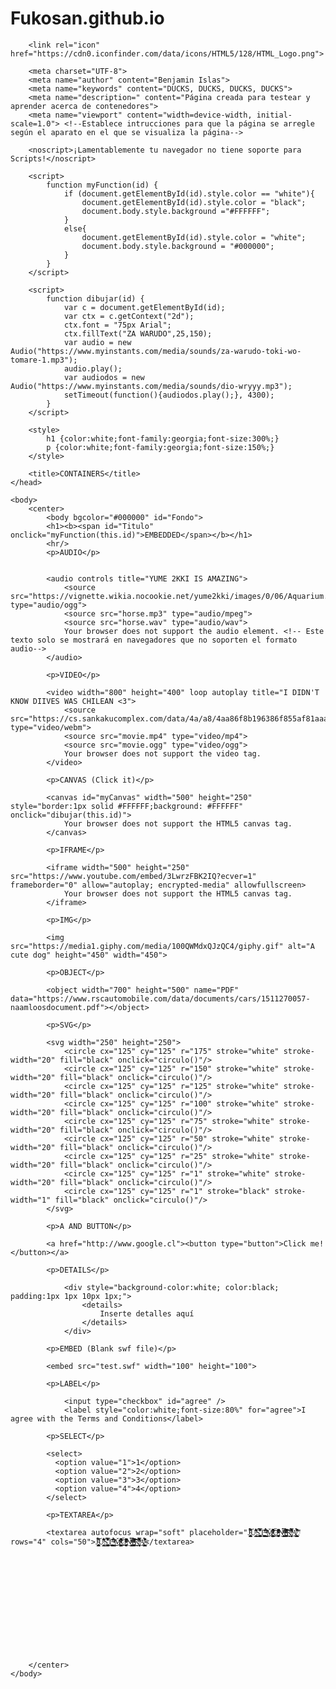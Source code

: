 # Fukosan.github.io
<!DOCTYPE html> <!--Los documentos HTML5 comienzan con esta declaración-->

<!-- 
Existen varias instrucciones nuevas en HTML5, tales como:
<article>: Define un artículo.
<aside>: Define contenido aparte (A un lado?) del contenido normal de la página. 
<audio>: Define contenido de audio.
<canvas>: Usado para dibujar gráficos vía scripts.
<datalist>: Especifica una lista de opciones predefinidas o de input.
<details>: Define detalles de un elemento.
<embed>: Define contenedores para una aplicación externa no-HTML.
<footer>: Define un pie de página. 
<header>: Define un encabezado.
<nav>: Define una sección de navegación.
<output>: Representa el resultado de una operación realizada por un script.
<progress>: Representa el progreso de una tarea.
<section>: Define una sección de un documento.
<video>: Define contenido video.
Cabe destacar que el sistema de codificación de carácteres estándar es UTF-8.
Entre las cosas nuevas que encontramos en HTML5 están:
Nuevos tipos de campos "input" (search, email, url, tel, number, range, date, month, week, time, datetime, datetime-local, color)
Métodos PUT and DELETE.
Drag and Drop.
Audio y video.
Aplicaciones web offline.
Historial.
Almacenamiento local.
Geolocalización.
Mensajería web.
Entre otros.	
-->

<!--
HTML5 introduce siete nuevos tipos de contenedores:
	Metadata: Prepara la presentación o el comportamiento del documento y su contenido. Se encuentra en el HEAD del documento. Entre los elementos ocupados por este contenedor están:
					
		Base: Establece un URL objetivo para todos los links relativos del documento.
		Link: Define una relación entre un documento y un recurso externo.
					
		Meta: Define metadatos usados por un documento HTML. Usualmente se ocupa para describir la página (Autor, palabras claves que ayuden a buscar la página, entre otros).
		Noscript: Define contenido alternativo para navegadores que no tienen soporte de scripts.
		Script: Define contenidos script. Puede usarse también en body.
					
		Style: Define información de estilo del documento. 
					
		Title: Define un titulo para la página.
				
	Embedded: Contenido que importa recursos al documento.
		Audio: Define contenido de sonido. Sopota tres formatos: MP3, WAV Y OGG.
		Video: Define contenido de video. Soporta mp4, webm y ogg.
		Canvas: Usado para dibujar gráficos vía scripts.
		iFrame: Define un "Inline Frame", es decir, un documento HTML dentro de otro. Sirve con documentos, páginas y videos de youtube.
		Img: Define una imagen.
		Math: Usado para expresar y visualizar expresiones matemáticas. Tristemente, no funciona en chrome.
		Object: Define un elemento multimedia tal como audio, video, flash, pdf, entre otros.
		Svg: Define gráficos svg, es decir, gráficos 2D.
				
	Interactive: Contenido creado para la interacción con el usuario.
		
		A: Define un hipertexto.
		Button: Define un botón.
		Details: Crea una ventana con detalles.
		Embed: Define un contenedor de una animación flash.
		Label: Es usado en conjunto con los elementos "form". Es texto que va específicamente con la form.
		Select: Usado para crear listas desplegables.
		Textarea: Usado para crear contenedores que admiten infinitas lineas de texto. Se pueden limitar con el atributo "maxlenght".
		También se incluyen audio, video, iframe, img, object, input.
		
	Heading:
				
	Phrasing:
				
	Flow:
				
	Sectioning:
El objetivo de estos es hacer la página más entendible y ordenada tanto para quien la usa como para el que la diseña.
-->

<html>
	<head>
		<base href="www.google.cl"> 

		<link rel="icon" href="https://cdn0.iconfinder.com/data/icons/HTML5/128/HTML_Logo.png">

		<meta charset="UTF-8"> 
		<meta name="author" content="Benjamin Islas"> 
		<meta name="keywords" content="DUCKS, DUCKS, DUCKS, DUCKS"> 
		<meta name="description=" content="Página creada para testear y aprender acerca de contenedores"> 
		<meta name="viewport" content="width=device-width, initial-scale=1.0"> <!--Establece intrucciones para que la página se arregle según el aparato en el que se visualiza la página-->

		<noscript>¡Lamentablemente tu navegador no tiene soporte para Scripts!</noscript>

		<script>
			function myFunction(id) {
				if (document.getElementById(id).style.color == "white"){
				    document.getElementById(id).style.color = "black";
				    document.body.style.background ="#FFFFFF";
				}
				else{
				    document.getElementById(id).style.color = "white";
				    document.body.style.background = "#000000";					
				}
			}
		</script>	

		<script>
			function dibujar(id) {
				var c = document.getElementById(id);
				var ctx = c.getContext("2d");
				ctx.font = "75px Arial";
				ctx.fillText("ZA WARUDO",25,150);
				var audio = new Audio("https://www.myinstants.com/media/sounds/za-warudo-toki-wo-tomare-1.mp3");
				audio.play();
				var audiodos = new Audio("https://www.myinstants.com/media/sounds/dio-wryyy.mp3");			
				setTimeout(function(){audiodos.play();}, 4300);
			}
		</script>		

		<style>
			h1 {color:white;font-family:georgia;font-size:300%;}
			p {color:white;font-family:georgia;font-size:150%;}
		</style>

		<title>CONTAINERS</title>
	</head>

	<body>
		<center>
			<body bgcolor="#000000" id="Fondo">			
			<h1><b><span id="Titulo" onclick="myFunction(this.id)">EMBEDDED</span></b></h1>
			<hr/>
			<p>AUDIO</p>


			<audio controls title="YUME 2KKI IS AMAZING">
				<source src="https://vignette.wikia.nocookie.net/yume2kki/images/0/06/Aquarium.ogg" type="audio/ogg">
				<source src="horse.mp3" type="audio/mpeg"> 
				<source src="horse.wav" type="audio/wav">
				Your browser does not support the audio element. <!-- Este texto solo se mostrará en navegadores que no soporten el formato audio-->
			</audio>

			<p>VIDEO</p>

			<video width="800" height="400" loop autoplay title="I DIDN'T KNOW DIIVES WAS CHILEAN <3"> 
				<source src="https://cs.sankakucomplex.com/data/4a/a8/4aa86f8b196386f855af81aaa05b9da2.webm" type="video/webm">
				<source src="movie.mp4" type="video/mp4">
				<source src="movie.ogg" type="video/ogg">
		    	Your browser does not support the video tag.
			</video>

			<p>CANVAS (Click it)</p>

			<canvas id="myCanvas" width="500" height="250" style="border:1px solid #FFFFFF;background: #FFFFFF" onclick="dibujar(this.id)">
				Your browser does not support the HTML5 canvas tag.
			</canvas>

			<p>IFRAME</p>

			<iframe width="500" height="250" src="https://www.youtube.com/embed/3LwrzFBK2IQ?ecver=1" frameborder="0" allow="autoplay; encrypted-media" allowfullscreen>
				Your browser does not support the HTML5 canvas tag.
			</iframe>

			<p>IMG</p>

			<img src="https://media1.giphy.com/media/100QWMdxQJzQC4/giphy.gif" alt="A cute dog" height="450" width="450">

		    <p>OBJECT</p>

		    <object width="700" height="500" name="PDF" data="https://www.rscautomobile.com/data/documents/cars/1511270057-naamloosdocument.pdf"></object> 

		    <p>SVG</p>

			<svg width="250" height="250">
				<circle cx="125" cy="125" r="175" stroke="white" stroke-width="20" fill="black" onclick="circulo()"/>
				<circle cx="125" cy="125" r="150" stroke="white" stroke-width="20" fill="black" onclick="circulo()"/>
				<circle cx="125" cy="125" r="125" stroke="white" stroke-width="20" fill="black" onclick="circulo()"/>
				<circle cx="125" cy="125" r="100" stroke="white" stroke-width="20" fill="black" onclick="circulo()"/>
	     		<circle cx="125" cy="125" r="75" stroke="white" stroke-width="20" fill="black" onclick="circulo()"/>
	     		<circle cx="125" cy="125" r="50" stroke="white" stroke-width="20" fill="black" onclick="circulo()"/>
	     		<circle cx="125" cy="125" r="25" stroke="white" stroke-width="20" fill="black" onclick="circulo()"/>
	     		<circle cx="125" cy="125" r="1" stroke="white" stroke-width="20" fill="black" onclick="circulo()"/>
	     		<circle cx="125" cy="125" r="1" stroke="black" stroke-width="1" fill="black" onclick="circulo()"/>
			</svg>

			<p>A AND BUTTON</p>

			<a href="http://www.google.cl"><button type="button">Click me!</button></a>

			<p>DETAILS</p>

				<div style="background-color:white; color:black; padding:1px 1px 10px 1px;">
					<details>
						Inserte detalles aquí
					</details>			
				</div>				

			<p>EMBED (Blank swf file)</p>

			<embed src="test.swf" width="100" height="100">

			<p>LABEL</p>

				<input type="checkbox" id="agree" /> 
				<label style="color:white;font-size:80%" for="agree">I agree with the Terms and Conditions</label>

			<p>SELECT</p>

			<select>
			  <option value="1">1</option>
			  <option value="2">2</option>
			  <option value="3">3</option>
			  <option value="4">4</option>
			</select>

			<p>TEXTAREA</p>

			<textarea autofocus wrap="soft" placeholder="J̴̢̡͎͕͕̪̯͇̓̇͆̒̂͆̍͐́͝U̧͇̞̙ͩ̆̋̂͑͊̄͋̑̐̄S̨̢̧̪̘̤̺͓͎͚̜̝͓̮̳̐̿̊̇̍̓͛̋̑̔͞T̵̛̪͙̣̼̺͓̠͈̥̤̪̯̯͓̞͔͔͊ͬ̆͢͠ ̴̺͇̮̻͔ͣ̄͌ͣ̀́͢͜M̸̆̎ͥ͒̔̇̈ͩ̄͒ͧ̚̚҉̛̞̯̬̲͓̺̼̼͇̝̞̦̟̖͙̭̺͜͞ͅͅO̶̧̧̙͓̱̪̪̘̫͕̣̟̙̩͂̈̽̀͆̊ͮͪͩ̓ͨ̑̍̽͗̄̒̂ͫ͘Ṇ̨̛̼̣͓̗͔̣̳̮̥͍̘̠ͧ̄̿ͧͨͭ̀I̞̯̣̺̱̪̱̪̙͑̉ͦ̔ͧͭͨͩ̐̂̽̓̃̅͆͗ͣ̈͟͢͝͡K̸̰̫̻̗͎̟̘̠̱͉̠̮̥̑ͫͫ̽̉͛͗̿͌͒̄͗͗̓̀̆͢A̸ͭ̍͗̉̄͑̒̍̆͊́̚҉̝͈͖̗̳͔̮͍̙̱̳̗͔̥̙̥̮͚̠" rows="4" cols="50">J̴̢̡͎͕͕̪̯͇̓̇͆̒̂͆̍͐́͝U̧͇̞̙ͩ̆̋̂͑͊̄͋̑̐̄S̨̢̧̪̘̤̺͓͎͚̜̝͓̮̳̐̿̊̇̍̓͛̋̑̔͞T̵̛̪͙̣̼̺͓̠͈̥̤̪̯̯͓̞͔͔͊ͬ̆͢͠ ̴̺͇̮̻͔ͣ̄͌ͣ̀́͢͜M̸̆̎ͥ͒̔̇̈ͩ̄͒ͧ̚̚҉̛̞̯̬̲͓̺̼̼͇̝̞̦̟̖͙̭̺͜͞ͅͅO̶̧̧̙͓̱̪̪̘̫͕̣̟̙̩͂̈̽̀͆̊ͮͪͩ̓ͨ̑̍̽͗̄̒̂ͫ͘Ṇ̨̛̼̣͓̗͔̣̳̮̥͍̘̠ͧ̄̿ͧͨͭ̀I̞̯̣̺̱̪̱̪̙͑̉ͦ̔ͧͭͨͩ̐̂̽̓̃̅͆͗ͣ̈͟͢͝͡K̸̰̫̻̗͎̟̘̠̱͉̠̮̥̑ͫͫ̽̉͛͗̿͌͒̄͗͗̓̀̆͢A̸ͭ̍͗̉̄͑̒̍̆͊́̚҉̝͈͖̗̳͔̮͍̙̱̳̗͔̥̙̥̮͚̠</textarea>













		</center>	
	</body>

</html>
